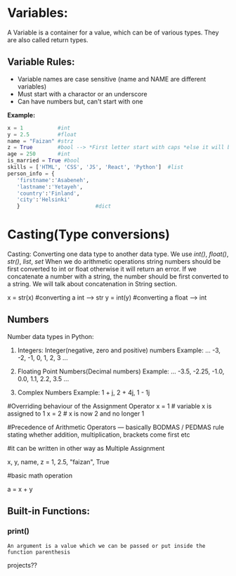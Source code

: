 # Variables:
   A Variable is a container for a value, which can be of various types. They are also called return types.


## Variable Rules:

  - Variable names are case sensitive (name and NAME are different variables)
  - Must start with a charactor or an underscore
  - Can have numbers but, can't start with one

  **Example:**
```py
x = 1           #int
y = 2.5         #float
name = "Faizan" #strz
z = True        #bool --> *First letter start with caps *else it will be str
age = 250       #int
is_married = True #bool
skills = ['HTML', 'CSS', 'JS', 'React', 'Python']  #list
person_info = {
   'firstname':'Asabeneh',
   'lastname':'Yetayeh',
   'country':'Finland',
   'city':'Helsinki'
   }                        #dict
```



# Casting(Type conversions)
Casting: Converting one data type to another data type. We use _int()_, _float()_, _str()_, _list_, _set_
  When we do arithmetic operations string numbers should be first converted to int or float otherwise it will return an error. If we concatenate a number with a string, the number should be first converted to a string. We will talk about concatenation in String section.


x = str(x) #converting a int   --> str
y = int(y) #converting a float --> int


## Numbers

Number data types in Python:

1. Integers: Integer(negative, zero and positive) numbers
   Example:
   ... -3, -2, -1, 0, 1, 2, 3 ...

2. Floating Point Numbers(Decimal numbers)
   Example:
   ... -3.5, -2.25, -1.0, 0.0, 1.1, 2.2, 3.5 ...

3. Complex Numbers
   Example:
   1 + j, 2 + 4j, 1 - 1j


#Overriding behaviour of the Assignment Operator
x = 1 # variable x is assigned to 1
x = 2 # x is now 2 and no longer 1

 #Precedence of Arithmetic Operators — basically BODMAS / PEDMAS rule stating whether addition, multiplication, brackets come first etc


#it can be written in other way as Multiple Assignment

x, y, name, z = 1, 2.5, "faizan", True

#basic math operation

a = x + y

## Built-in Functions:

### print()
    An argument is a value which we can be passed or put inside the function parenthesis
    


projects??
